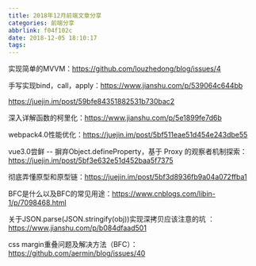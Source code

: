 ```yaml
---
title: 2018年12月前端文章分享
categories: 前端分享
abbrlink: f04f102c
date: 2018-12-05 18:10:17
tags:
---
```

 
实现简单的MVVM：https://github.com/louzhedong/blog/issues/4

手写实现bind，call，apply：https://www.jianshu.com/p/539064c644bb

https://juejin.im/post/59bfe84351882531b730bac2

深入详解函数的柯里化：https://www.jianshu.com/p/5e1899fe7d6b

webpack4.0性能优化：https://juejin.im/post/5bf511eae51d454e243dbe55

vue3.0尝鲜 -- 摒弃Object.defineProperty，基于 Proxy 的观察者机制探索：https://juejin.im/post/5bf3e632e51d452baa5f7375

彻底弄懂原型和原型链：https://juejin.im/post/5bf3d8936fb9a04a072ffba1

BFC是什么以及BFC的常见用途：https://www.cnblogs.com/libin-1/p/7098468.html

关于JSON.parse(JSON.stringify(obj))实现深拷贝应该注意的坑 ：https://www.jianshu.com/p/b084dfaad501

css margin重叠问题及解决方法（BFC）：https://github.com/aermin/blog/issues/40

